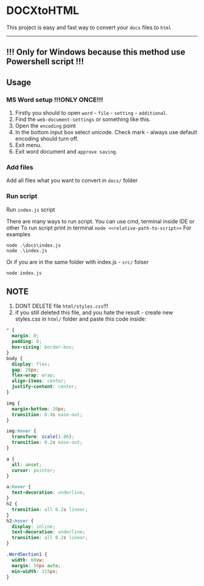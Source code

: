 # DOCXtoHTML

This project is easy and fast way to convert your `docx` files to `html`

---

## !!! Only for Windows because this method use Powershell script !!!

## Usage

### MS Word setup !!!ONLY ONCE!!!

1. Firstly you should to open `word` - `file` - `setting` - `additional`.
2. Find the `web-document-settings` or something like this.
3. Open the `encoding` point
4. In the bottom input box select unicode. Check mark - always use default encoding should turn off.
5. Exit menu.
6. Exit word document and `approve saving`.

### Add files

Add all files what you want to convert in `docs/` folder

### Run script

Run `index.js` script

There are many ways to run script. You can use cmd, terminal inside IDE or other
To run script print in terminal `node <<relative-path-to-script>>`
For examples

```Node
node .\docs\index.js
node .\index.js
```

Or if you are in the same folder with index.js - `src/` folser

```Node
node index.js
```

## NOTE

1. DONT DELETE file `html/styles.css`!!!
2. if you still deleted this file, and you hate the result - create new styles.css in `html/` folder and paste this code inside:

```CSS
* {
  margin: 0;
  padding: 0;
  box-sizing: border-box;
}
body {
  display: flex;
  gap: 20px;
  flex-wrap: wrap;
  align-items: center;
  justify-content: center;
}

img {
  margin-bottom: 20px;
  transition: 0.4s ease-out;
}

img:hover {
  transform: scale(1.06);
  transition: 0.2s ease-out;
}

a {
  all: unset;
  cursor: pointer;
}

a:hover {
  text-decoration: underline;
}
h2 {
  transition: all 0.2s linear;
}
h2:hover {
  display: inline;
  text-decoration: underline;
  transition: all 0.2s linear;
}

.WordSection1 {
  width: 60vw;
  margin: 50px auto;
  min-width: 315px;
}

```
